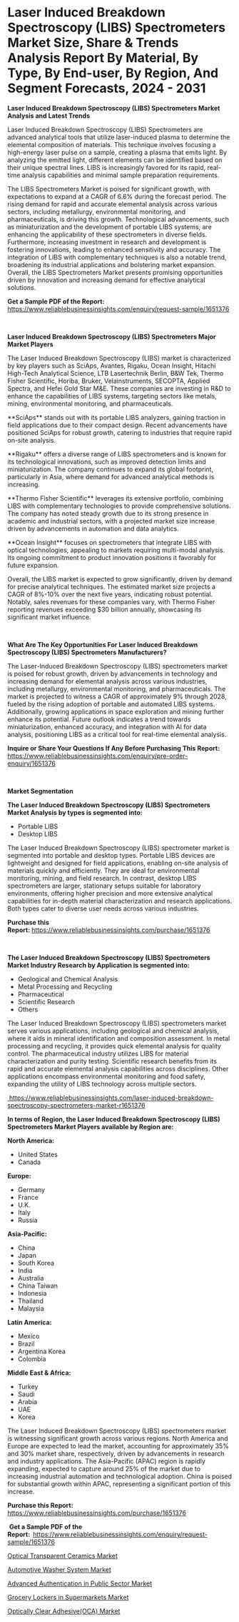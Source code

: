 <p><h1>Laser Induced Breakdown Spectroscopy (LIBS) Spectrometers Market Size, Share & Trends Analysis Report By Material, By Type, By End-user, By Region, And Segment Forecasts, 2024 - 2031</h1></p><p><strong>Laser Induced Breakdown Spectroscopy (LIBS) Spectrometers Market Analysis and Latest Trends</strong></p>
<p><p>Laser Induced Breakdown Spectroscopy (LIBS) Spectrometers are advanced analytical tools that utilize laser-induced plasma to determine the elemental composition of materials. This technique involves focusing a high-energy laser pulse on a sample, creating a plasma that emits light. By analyzing the emitted light, different elements can be identified based on their unique spectral lines. LIBS is increasingly favored for its rapid, real-time analysis capabilities and minimal sample preparation requirements.</p><p>The LIBS Spectrometers Market is poised for significant growth, with expectations to expand at a CAGR of 6.6% during the forecast period. The rising demand for rapid and accurate elemental analysis across various sectors, including metallurgy, environmental monitoring, and pharmaceuticals, is driving this growth. Technological advancements, such as miniaturization and the development of portable LIBS systems, are enhancing the applicability of these spectrometers in diverse fields. Furthermore, increasing investment in research and development is fostering innovations, leading to enhanced sensitivity and accuracy. The integration of LIBS with complementary techniques is also a notable trend, broadening its industrial applications and bolstering market expansion. Overall, the LIBS Spectrometers Market presents promising opportunities driven by innovation and increasing demand for effective analytical solutions.</p></p>
<p><strong>Get a Sample PDF of the Report:&nbsp;</strong> <a href="https://www.reliablebusinessinsights.com/enquiry/request-sample/1651376?utm_campaign=63&utm_medium=2&utm_source=Github&utm_content=ia&utm_term=12102024&utm_id=laser-induced-breakdown-spectroscopy-libs-spectrometers">https://www.reliablebusinessinsights.com/enquiry/request-sample/1651376</a></p>
<p>&nbsp;</p>
<p><strong>Laser Induced Breakdown Spectroscopy (LIBS) Spectrometers Major Market Players</strong></p>
<p><p>The Laser Induced Breakdown Spectroscopy (LIBS) market is characterized by key players such as SciAps, Avantes, Rigaku, Ocean Insight, Hitachi High-Tech Analytical Science, LTB Lasertechnik Berlin, B&W Tek, Thermo Fisher Scientific, Horiba, Bruker, Velainstruments, SECOPTA, Applied Spectra, and Hefei Gold Star M&E. These companies are investing in R&D to enhance the capabilities of LIBS systems, targeting sectors like metals, mining, environmental monitoring, and pharmaceuticals.</p><p>**SciAps** stands out with its portable LIBS analyzers, gaining traction in field applications due to their compact design. Recent advancements have positioned SciAps for robust growth, catering to industries that require rapid on-site analysis.</p><p>**Rigaku** offers a diverse range of LIBS spectrometers and is known for its technological innovations, such as improved detection limits and miniaturization. The company continues to expand its global footprint, particularly in Asia, where demand for advanced analytical methods is increasing.</p><p>**Thermo Fisher Scientific** leverages its extensive portfolio, combining LIBS with complementary technologies to provide comprehensive solutions. The company has noted steady growth due to its strong presence in academic and industrial sectors, with a projected market size increase driven by advancements in automation and data analytics.</p><p>**Ocean Insight** focuses on spectrometers that integrate LIBS with optical technologies, appealing to markets requiring multi-modal analysis. Its ongoing commitment to product innovation positions it favorably for future expansion.</p><p>Overall, the LIBS market is expected to grow significantly, driven by demand for precise analytical techniques. The estimated market size projects a CAGR of 8%-10% over the next five years, indicating robust potential. Notably, sales revenues for these companies vary, with Thermo Fisher reporting revenues exceeding $30 billion annually, showcasing its significant market influence.</p></p>
<p>&nbsp;</p>
<p><strong>What Are The Key Opportunities For Laser Induced Breakdown Spectroscopy (LIBS) Spectrometers Manufacturers?</strong></p>
<p><p>The Laser-Induced Breakdown Spectroscopy (LIBS) spectrometers market is poised for robust growth, driven by advancements in technology and increasing demand for elemental analysis across various industries, including metallurgy, environmental monitoring, and pharmaceuticals. The market is projected to witness a CAGR of approximately 9% through 2028, fueled by the rising adoption of portable and automated LIBS systems. Additionally, growing applications in space exploration and mining further enhance its potential. Future outlook indicates a trend towards miniaturization, enhanced accuracy, and integration with AI for data analysis, positioning LIBS as a critical tool for real-time elemental analysis.</p></p>
<p><strong>Inquire or Share Your Questions If Any Before Purchasing This Report:</strong> <a href="https://www.reliablebusinessinsights.com/enquiry/pre-order-enquiry/1651376?utm_campaign=63&utm_medium=2&utm_source=Github&utm_content=ia&utm_term=12102024&utm_id=laser-induced-breakdown-spectroscopy-libs-spectrometers">https://www.reliablebusinessinsights.com/enquiry/pre-order-enquiry/1651376</a></p>
<p>&nbsp;</p>
<p><strong>Market Segmentation</strong></p>
<p><strong>The Laser Induced Breakdown Spectroscopy (LIBS) Spectrometers Market Analysis by types is segmented into:</strong></p>
<p><ul><li>Portable LIBS</li><li>Desktop LIBS</li></ul></p>
<p><p>The Laser Induced Breakdown Spectroscopy (LIBS) spectrometer market is segmented into portable and desktop types. Portable LIBS devices are lightweight and designed for field applications, enabling on-site analysis of materials quickly and efficiently. They are ideal for environmental monitoring, mining, and field research. In contrast, desktop LIBS spectrometers are larger, stationary setups suitable for laboratory environments, offering higher precision and more extensive analytical capabilities for in-depth material characterization and research applications. Both types cater to diverse user needs across various industries.</p></p>
<p><strong>Purchase this Report:&nbsp;</strong><a href="https://www.reliablebusinessinsights.com/purchase/1651376?utm_campaign=63&utm_medium=2&utm_source=Github&utm_content=ia&utm_term=12102024&utm_id=laser-induced-breakdown-spectroscopy-libs-spectrometers">https://www.reliablebusinessinsights.com/purchase/1651376</a></p>
<p>&nbsp;</p>
<p><strong>The Laser Induced Breakdown Spectroscopy (LIBS) Spectrometers Market Industry Research by Application is segmented into:</strong></p>
<p><ul><li>Geological and Chemical Analysis</li><li>Metal Processing and Recycling</li><li>Pharmaceutical</li><li>Scientific Research</li><li>Others</li></ul></p>
<p><p>The Laser Induced Breakdown Spectroscopy (LIBS) spectrometers market serves various applications, including geological and chemical analysis, where it aids in mineral identification and composition assessment. In metal processing and recycling, it provides quick elemental analysis for quality control. The pharmaceutical industry utilizes LIBS for material characterization and purity testing. Scientific research benefits from its rapid and accurate elemental analysis capabilities across disciplines. Other applications encompass environmental monitoring and food safety, expanding the utility of LIBS technology across multiple sectors.</p></p>
<p><a href="https://www.reliablebusinessinsights.com/laser-induced-breakdown-spectroscopy-spectrometers-market-r1651376?utm_campaign=63&utm_medium=2&utm_source=Github&utm_content=ia&utm_term=12102024&utm_id=laser-induced-breakdown-spectroscopy-libs-spectrometers">&nbsp;https://www.reliablebusinessinsights.com/laser-induced-breakdown-spectroscopy-spectrometers-market-r1651376</a></p>
<p><strong>In terms of Region, the Laser Induced Breakdown Spectroscopy (LIBS) Spectrometers Market Players available by Region are:</strong></p>
<p>
    <p> <strong> North America: </strong>
        <ul>
            <li>United States</li>
            <li>Canada</li>
        </ul>
        </p> 
    <p> <strong> Europe: </strong>
        <ul>
            <li>Germany</li>
            <li>France</li>
            <li>U.K.</li>
            <li>Italy</li>
            <li>Russia</li>
        </ul>
        </p> 
    <p> <strong> Asia-Pacific: </strong>
        <ul>
            <li>China</li>
            <li>Japan</li>
            <li>South Korea</li>
            <li>India</li>
            <li>Australia</li>
            <li>China Taiwan</li>
            <li>Indonesia</li>
            <li>Thailand</li>
            <li>Malaysia</li>
        </ul>
        </p> 
    <p> <strong> Latin America: </strong>
        <ul>
            <li>Mexico</li>
            <li>Brazil</li>
            <li>Argentina Korea</li>
            <li>Colombia</li>
        </ul>
        </p> 
    <p> <strong> Middle East & Africa: </strong>
        <ul>
            <li>Turkey</li>
            <li>Saudi</li>
            <li>Arabia</li>
            <li>UAE</li>
            <li>Korea</li>
        </ul>
    </p>
    </p>
<p><p>The Laser Induced Breakdown Spectroscopy (LIBS) spectrometers market is witnessing significant growth across various regions. North America and Europe are expected to lead the market, accounting for approximately 35% and 30% market share, respectively, driven by advancements in research and industry applications. The Asia-Pacific (APAC) region is rapidly expanding, expected to capture around 25% of the market due to increasing industrial automation and technological adoption. China is poised for substantial growth within APAC, representing a significant portion of this increase.</p></p>
<p><strong>Purchase this Report: </strong><a href="https://www.reliablebusinessinsights.com/purchase/1651376?utm_campaign=63&utm_medium=2&utm_source=Github&utm_content=ia&utm_term=12102024&utm_id=laser-induced-breakdown-spectroscopy-libs-spectrometers">https://www.reliablebusinessinsights.com/purchase/1651376</a></p>
<p>&nbsp;<strong>Get a Sample PDF of the Report:&nbsp;&nbsp;</strong><a href="https://www.reliablebusinessinsights.com/enquiry/request-sample/1651376?utm_campaign=63&utm_medium=2&utm_source=Github&utm_content=ia&utm_term=12102024&utm_id=laser-induced-breakdown-spectroscopy-libs-spectrometers">https://www.reliablebusinessinsights.com/enquiry/request-sample/1651376</a></p>
<p><strong></strong></p>
<p><p><a href="https://www.linkedin.com/pulse/optical-transparent-ceramics-market-opportunities-emerging-1jhoc?utm_campaign=63&utm_medium=2&utm_source=Github&utm_content=ia&utm_term=12102024&utm_id=laser-induced-breakdown-spectroscopy-libs-spectrometers">Optical Transparent Ceramics Market</a></p><p><a href="https://www.linkedin.com/pulse/market-forecasting-change-global-automotive-washer-system-yerbf?utm_campaign=63&utm_medium=2&utm_source=Github&utm_content=ia&utm_term=12102024&utm_id=laser-induced-breakdown-spectroscopy-libs-spectrometers">Automotive Washer System Market</a></p><p><a href="https://github.com/radmanjxendrisczn/Market-Research-Report-List-1/blob/main/advanced-authentication-in-public-sector-market.md?utm_campaign=63&utm_medium=2&utm_source=Github&utm_content=ia&utm_term=12102024&utm_id=laser-induced-breakdown-spectroscopy-libs-spectrometers">Advanced Authentication in Public Sector Market</a></p><p><a href="https://www.linkedin.com/pulse/digital-transformation-grocery-lockers-supermarkets-industry-l9hrc?utm_campaign=63&utm_medium=2&utm_source=Github&utm_content=ia&utm_term=12102024&utm_id=laser-induced-breakdown-spectroscopy-libs-spectrometers">Grocery Lockers in Supermarkets Market</a></p><p><a href="https://github.com/brookiqhurne/Market-Research-Report-List-1/blob/main/optically-clear-adhesiveoca-market.md?utm_campaign=63&utm_medium=2&utm_source=Github&utm_content=ia&utm_term=12102024&utm_id=laser-induced-breakdown-spectroscopy-libs-spectrometers">Optically Clear Adhesive(OCA) Market</a></p></p>